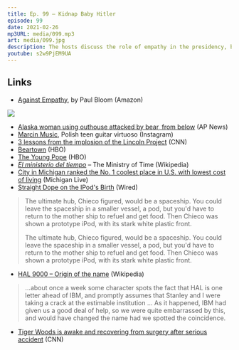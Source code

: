 ```yaml
---
title: Ep. 99 – Kidnap Baby Hitler
episode: 99
date: 2021-02-26
mp3URL: media/099.mp3
art: media/099.jpg
description: The hosts discuss the role of empathy in the presidency, being bitten by a bear whilst on the toilet, a Polish teen guitar sensation, HBO shows Beartown, The Young Pope, and Ministry of Time, Kalamazoo ranking \#1, HAL 9000, and Tiger Woods' car accident.
youtube: s2w9PjEM9UA
---
```


## Links

- [Against Empathy](https://amzn.to/3qY8cC4), by Paul Bloom (Amazon)

[<img border="0" src="//ws-na.amazon-adsystem.com/widgets/q?_encoding=UTF8&ASIN=0062339338&Format=_SL250_&ID=AsinImage&MarketPlace=US&ServiceVersion=20070822&WS=1&tag=happyhourfm-20&language=en_US" >](https://www.amazon.com/Against-Empathy-Case-Rational-Compassion/dp/0062339338?_encoding=UTF8&qid=1614263993&sr=8-1&linkCode=li3&tag=happyhourfm-20&linkId=221b696520b0d3414fc9a4a0c5b79973&language=en_US&ref_=as_li_ss_il)

- [Alaska woman using outhouse attacked by bear, from below](https://apnews.com/article/alaska-woman-outhouse-bear-attack-61a23fa15190c00e17a07bc152f9dabb) (AP News)
- [Marcin Music](https://www.instagram.com/p/CKt1zRclq-v/), Polish teen guitar virtuoso (Instagram)
- [3 lessons from the implosion of the Lincoln Project](https://www.cnn.com/2021/02/18/politics/lincoln-project-john-weaver-steve-schmidt/index.html) (CNN)
- [Beartown](https://www.hbo.com/beartown) (HBO)
- [The Young Pope](https://www.hbo.com/the-young-pope) (HBO)
- [_El ministerio del tiempo_](https://en.wikipedia.org/wiki/El_ministerio_del_tiempo) – The Ministry of Time (Wikipedia)
- [City in Michigan ranked the No. 1 coolest place in U.S. with lowest cost of living](https://www.mlive.com/life/2021/02/city-in-michigan-ranked-the-no-1-coolest-place-in-us-with-lowest-cost-of-living.html) (Michigan Live)
- [Straight Dope on the IPod's Birth](https://www.wired.com/2006/10/straight-dope-on-the-ipods-birth/) (Wired)

> The ultimate hub, Chieco figured, would be a spaceship. You could leave the spaceship in a smaller vessel, a pod, but you'd have to return to the mother ship to refuel and get food. Then Chieco was shown a prototype iPod, with its stark white plastic front.
>
> The ultimate hub, Chieco figured, would be a spaceship. You could leave the spaceship in a smaller vessel, a pod, but you'd have to return to the mother ship to refuel and get food. Then Chieco was shown a prototype iPod, with its stark white plastic front.

- [HAL 9000 – Origin of the name](https://en.wikipedia.org/wiki/HAL_9000#Origin_of_name) (Wikipedia)

> ...about once a week some character spots the fact that HAL is one letter ahead of IBM, and promptly assumes that Stanley and I were taking a crack at the estimable institution ... As it happened, IBM had given us a good deal of help, so we were quite embarrassed by this, and would have changed the name had we spotted the coincidence.

- [Tiger Woods is awake and recovering from surgery after serious accident](https://www.cnn.com/2021/02/23/us/tiger-woods-car-accident-intl-spt/index.html) (CNN)
